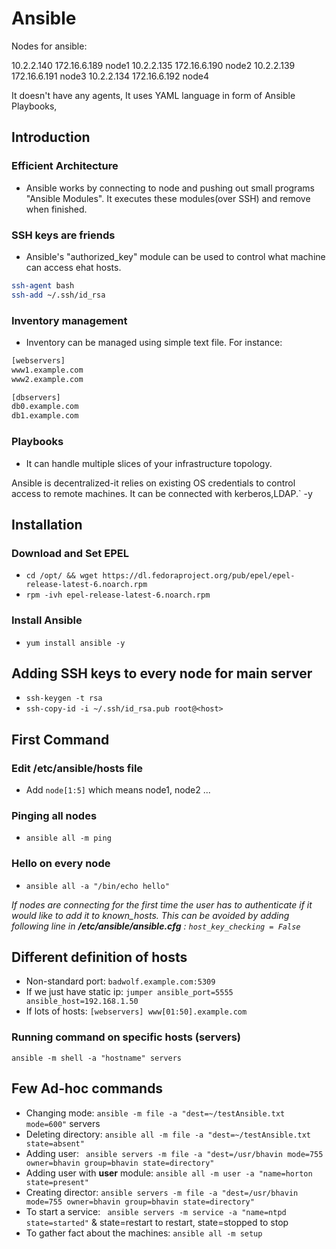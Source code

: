 # Ansible

Nodes for ansible:

10.2.2.140 172.16.6.189 node1
10.2.2.135 172.16.6.190 node2
10.2.2.139 172.16.6.191 node3
10.2.2.134 172.16.6.192 node4


It doesn't have any agents, It uses YAML language in form of Ansible Playbooks,


## Introduction
### Efficient Architecture

  * Ansible works by connecting to node and pushing out small programs "Ansible Modules". It executes these modules(over SSH) and remove when finished.

### SSH keys are friends

  * Ansible's "authorized_key" module can be used to control what machine can access ehat hosts.
  ```sh
  ssh-agent bash
  ssh-add ~/.ssh/id_rsa
  ```

### Inventory management

  * Inventory can be managed using simple text file. For instance:
  ```sh 
  [webservers]
  www1.example.com
  www2.example.com

  [dbservers]
  db0.example.com
  db1.example.com
  ```

### Playbooks

  * It can handle multiple slices of your infrastructure topology. 

Ansible is decentralized-it relies on existing OS credentials to control access to remote machines. It can be connected with kerberos,LDAP.`
 -y

## Installation

### Download and Set EPEL
  * `cd /opt/ && wget https://dl.fedoraproject.org/pub/epel/epel-release-latest-6.noarch.rpm` 
  * `rpm -ivh epel-release-latest-6.noarch.rpm`

### Install Ansible
  * `yum install ansible -y`


## Adding SSH keys to every node for main server

  * `ssh-keygen -t rsa`
  * `ssh-copy-id -i ~/.ssh/id_rsa.pub root@<host>`

## First Command

### Edit /etc/ansible/hosts file
  * Add `node[1:5]` which means node1, node2 ...

### Pinging all nodes
  * `ansible all -m ping`

### Hello on every node
  * `ansible all -a "/bin/echo hello"`

_If nodes are connecting for the first time the user has to authenticate if it would like to add it to known_hosts. This can be avoided by adding following line in __/etc/ansible/ansible.cfg__ :
`host_key_checking = False`_


## Different definition of hosts

  * Non-standard port: `badwolf.example.com:5309`
  * If we just have static ip: `jumper ansible_port=5555 ansible_host=192.168.1.50`
  * If lots of hosts: 
  `[webservers]
  www[01:50].example.com`

### Running command on specific hosts (servers)

`ansible -m shell -a "hostname" servers`
  

## Few Ad-hoc commands

  * Changing mode: `ansible -m file -a "dest=~/testAnsible.txt mode=600"` servers
  * Deleting directory: `ansible all -m file -a "dest=~/testAnsible.txt state=absent"`
  * Adding user: ` ansible servers -m file -a "dest=/usr/bhavin mode=755 owner=bhavin group=bhavin state=directory"`
  * Adding user with __user__ module: `ansible all -m user -a "name=horton state=present"`
  * Creating director: `ansible servers -m file -a "dest=/usr/bhavin mode=755 owner=bhavin group=bhavin state=directory"`
  * To start a service: ` ansible servers -m service -a "name=ntpd state=started"` & state=restart to restart, state=stopped to stop
  * To gather fact about the machines: `ansible all -m setup`


